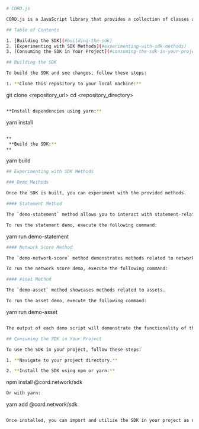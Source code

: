 ```bash
# CORD.js

CORD.js is a JavaScript library that provides a collection of classes and methods to interact with the Cord network.

## Table of Contents

1. [Building the SDK](#building-the-sdk)
2. [Experimenting with SDK Methods](#experimenting-with-sdk-methods)
3. [Consuming the SDK in Your Project](#consuming-the-sdk-in-your-project)

## Building the SDK

To build the SDK and see changes, follow these steps:

1. **Clone this repository to your local machine:**
```
git clone <repository_url>
cd <repository_directory>

```bash

**Install dependencies using yarn:**

```
yarn install
```bash

**
 **Build the SDK:**
**

```
yarn build

```bash
## Experimenting with SDK Methods

### Demo Methods

Once the SDK is built, you can experiment with the provided methods.

#### Statement Method

The `demo-statement` method allows you to interact with statement-related functionalities.

To run the statement demo, execute the following command:
```
yarn run demo-statement

```bash
#### Network Score Method

The `demo-network-score` method demonstrates methods related to network scores.

To run the network score demo, execute the following command:
```

```bash
#### Asset Method

The `demo-asset` method showcases methods related to assets.

To run the asset demo, execute the following command:
```
yarn run demo-asset
```bash

The output of each demo script will demonstrate the functionality of the corresponding method. For a detailed structure of the demo scripts, refer to the source code.

## Consuming the SDK in Your Project

To use the SDK in your project, follow these steps:

1. **Navigate to your project directory.**

2. **Install the SDK using npm or yarn:**

```
npm install @cord.network/sdk
```bash
Or with yarn:
```
yarn add @cord.network/sdk
```bash

Once installed, you can import and utilize the SDK in your project as needed.
```
